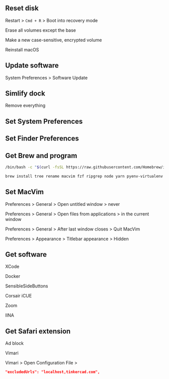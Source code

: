 ## Reset disk

Restart > `Cmd + R` > Boot into recovery mode

Erase all volumes except the base

Make a new case-sensitive, encrypted volume

Reinstall macOS

## Update software

System Preferences > Software Update

## Simlify dock

Remove everything

## Set System Preferences

## Set Finder Preferences

## Get Brew and program

```sh
/bin/bash -c "$(curl -fsSL https://raw.githubusercontent.com/Homebrew/install/HEAD/install.sh)"
```

```sh
brew install tree rename macvim fzf ripgrep node yarn pyenv-virtualenv shfmt git-lfs
```

## Set MacVim

Preferences > General > Open untitled window > never

Preferences > General > Open files from applications > in the current window

Preferences > General > After last window closes > Quit MacVim

Preferences > Appearance > Titlebar appearance > Hidden

## Get software

XCode

Docker

SensibleSideButtons

Corsair iCUE

Zoom

IINA

## Get Safari extension

Ad block

Vimari

Vimari > Open Configuration File >

```json
"excludedUrls": "localhost,tinkercad.com",
```
